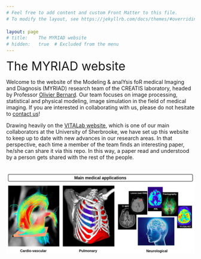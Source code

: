 ```yaml
---
# Feel free to add content and custom Front Matter to this file.
# To modify the layout, see https://jekyllrb.com/docs/themes/#overriding-theme-defaults

layout:	page
# title:	The MYRIAD website
# hidden:	true  # Excluded from the menu
---
```


<!-- -->

<style>
    li {
        margin-bottom: 0.7rem; /* This will make the lists easier to read. */
    }
    .center 
    {
	display: block;
	margin-left: auto;
	margin-right: auto;	
    }
}
</style>

<font size="6">The MYRIAD website</font> <br />


Welcome to the website of the Modeling & analYsis foR medical Imaging and Diagnosis (MYRIAD) research team of the CREATIS laboratory, headed by Professor [Olivier Bernard](https://www.creatis.insa-lyon.fr/~bernard/). Our team focuses on image processing, statistical and physical modeling, image simulation in the field of medical imaging. If you are interested in collaborating with us, please do not hesitate to [contact us](mailto:olivier.bernard@creatis.insa-lyon.fr)!

Drawing heavily on the [VITALab website](https://vitalab.github.io/), which is one of our main collaborators at the University of Sherbrooke, we have set up this website to keep up to date with new advances in our research areas. In that perspective, each time a member of the team finds an interesting paper, he/she can share it via this repo. In this way, a paper read and understood by a person gets shared with the rest of the people.

<br />
<img src="images/myriad.jpg" width="700" class="center" />

